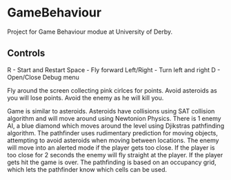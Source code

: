 # GameBehaviour
Project for Game Behaviour modue at University of Derby.

## Controls
R - Start and Restart
Space - Fly forward
Left/Right - Turn left and right
D - Open/Close Debug menu

Fly around the screen collecting pink cirlces for points. Avoid asteroids as you will lose points. Avoid the enemy as he will kill you.

Game is similar to asteroids. Asteroids have collisions using SAT collision algorithm and will move around using Newtonion Physics.
There is 1 enemy AI, a blue diamond which moves around the level using Djikstras pathfinding algorithm. The pathfinder uses rudimentary prediction for moving objects, attempting to avoid asteroids when moving between locations.
The enemy will move into an alerted mode if the player gets too close. If the player is too close for 2 seconds the enemy will fly straight at the player. If the player gets hit the game is over.
The pathfinding is based on an occupancy grid, which lets the pathfinder know which cells can be used.
